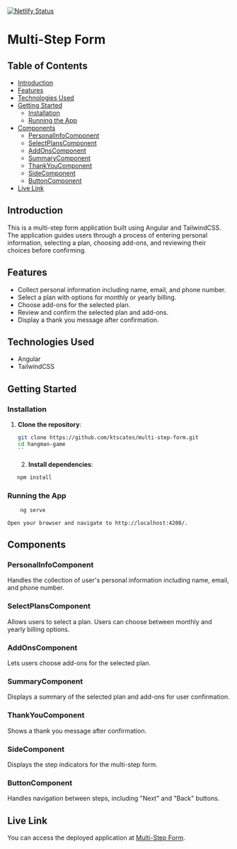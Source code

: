 [![Netlify Status](https://api.netlify.com/api/v1/badges/7fcdc02c-76cb-4184-9204-9031f11e4e7b/deploy-status)](https://app.netlify.com/sites/ktscates-multi-step-form/deploys)

# Multi-Step Form

## Table of Contents

- [Introduction](#introduction)
- [Features](#features)
- [Technologies Used](#technologies-used)
- [Getting Started](#getting-started)
  - [Installation](#installation)
  - [Running the App](#running-the-app)
- [Components](#components)
  - [PersonalInfoComponent](#personalinfocomponent)
  - [SelectPlansComponent](#selectplanscomponent)
  - [AddOnsComponent](#addonscomponent)
  - [SummaryComponent](#summarycomponent)
  - [ThankYouComponent](#thankyoucomponent)
  - [SideComponent](#sidecomponent)
  - [ButtonComponent](#buttoncomponent)
- [Live Link](#live-link)

## Introduction

This is a multi-step form application built using Angular and TailwindCSS. The application guides users through a process of entering personal information, selecting a plan, choosing add-ons, and reviewing their choices before confirming.

## Features

- Collect personal information including name, email, and phone number.
- Select a plan with options for monthly or yearly billing.
- Choose add-ons for the selected plan.
- Review and confirm the selected plan and add-ons.
- Display a thank you message after confirmation.

## Technologies Used

- Angular
- TailwindCSS

## Getting Started

### Installation

1. **Clone the repository**:

   ```bash
   git clone https://github.com/ktscates/multi-step-form.git
   cd hangman-game
   ``
   ```

   2. **Install dependencies**:

```bash
   npm install
```

### Running the App

```bash
    ng serve
```

    Open your browser and navigate to http://localhost:4200/.

## Components

### PersonalInfoComponent
Handles the collection of user's personal information including name, email, and phone number.

### SelectPlansComponent
Allows users to select a plan. Users can choose between monthly and yearly billing options.

### AddOnsComponent
Lets users choose add-ons for the selected plan.

### SummaryComponent
Displays a summary of the selected plan and add-ons for user confirmation.

### ThankYouComponent
Shows a thank you message after confirmation.

### SideComponent
Displays the step indicators for the multi-step form.

### ButtonComponent
Handles navigation between steps, including "Next" and "Back" buttons.

## Live Link

You can access the deployed application at [Multi-Step Form](https://ktscates-multi-step-form.netlify.app/).

